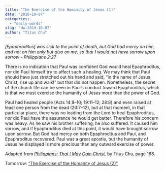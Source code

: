```yaml
---
title: "The Exercise of the Humanity of Jesus (1)"
date: "2019-10-07"
categories: 
  - "daily-words"
slug: "dw-2019-10-07"
author: "Titus Chu"
---
```


_\[Epaphroditus\] was sick to the point of death, but God had mercy on him, and not on him only but also on me, so that I would not have sorrow upon sorrow - Philippians 2:27_

There is no indication that Paul was confident God would heal Epaphroditus, nor did Paul himself try to affect such a healing. We may think that Paul should have just stretched out his hand and said, “In the name of Jesus Christ, rise up and walk!” but that did not happen. Nonetheless, the secret of the church life can be seen in Paul’s conduct toward Epaphroditus, which is that we must exercise the humanity of Jesus more than the power of God.

Paul had healed people (Acts 14:8–10; 19:11–12; 28:8) and even raised at least one person from the dead (20:7–12), but at that moment, in that particular place, there was no leading from the Lord to heal Epaphroditus, nor did Paul have the assurance he would get better. Therefore his concern was heavy. As he saw his brother suffering, he also suffered. It caused him sorrow, and if Epaphroditus died at this point, it would have brought sorrow upon sorrow. But God had mercy on both Epaphroditus and Paul, and Epaphroditus recovered. Paul was a great apostle, but the humanity of Jesus he displayed is more precious than any outward exercise of power.

Adapted from _[Philippians: That I May Gain Christ](/book-philippians/ "Go to the listing for this book"),_ by Titus Chu, page 168.

Tomorrow: [“The Exercise of the Humanity of Jesus (2)"](/dw-2019-10-08)
